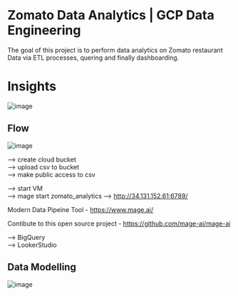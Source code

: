 # Zomato Data Analytics | GCP Data Engineering

The goal of this project is to perform data analytics on Zomato restaurant Data via ETL processes, quering and finally dashboarding.


# Insights

![image](https://github.com/abhisekde96/zomato-data-engineering-project/assets/155819051/0ee160e8-c2b0-41ac-ae10-134674d1c6ae)



## Flow

![image](https://github.com/abhisekde96/zomato-data-engineering-project/assets/155819051/394312cb-c3b0-4de7-8372-b434e10a1086)



--> create cloud bucket\
--> upload csv to bucket\
--> make public access to csv


--> start VM\
--> mage start zomato_analytics
--> http://34.131.152.61:6789/  


Modern Data Pipeine Tool - https://www.mage.ai/

Contibute to this open source project - https://github.com/mage-ai/mage-ai


--> BigQuery\
--> LookerStudio


## Data Modelling

![image](https://github.com/abhisekde96/zomato-data-engineering-project/assets/155819051/99d57ee7-352f-4c07-a8c8-d5f9a5a88c4c)












